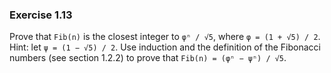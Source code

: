 ### Exercise 1.13

Prove that `Fib(n)` is the closest integer to `φⁿ / √5`, where `φ = (1 + √5) / 2`. Hint: let `ψ = (1 − √5) / 2`. Use induction and the definition of the Fibonacci numbers (see section 1.2.2) to prove that `Fib(n) = (φⁿ − ψⁿ) / √5`.